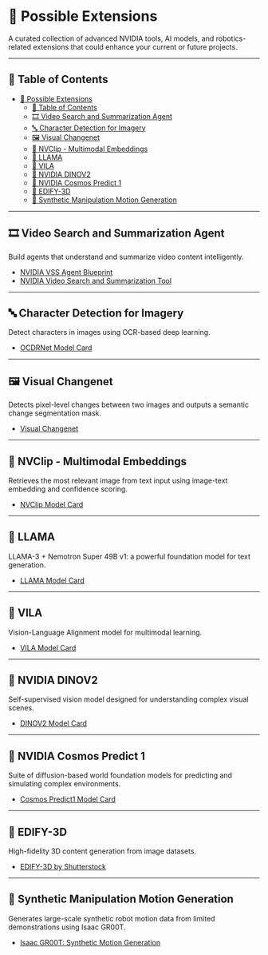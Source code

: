 # 🚀 Possible Extensions

A curated collection of advanced NVIDIA tools, AI models, and robotics-related extensions that could enhance your current or future projects.

---

## 📑 Table of Contents

- [🚀 Possible Extensions](#-possible-extensions)
  - [📑 Table of Contents](#-table-of-contents)
  - [🎞️ Video Search and Summarization Agent](#️-video-search-and-summarization-agent)
  - [🔤 Character Detection for Imagery](#-character-detection-for-imagery)
  - [🖼️ Visual Changenet](#️-visual-changenet)
  - [🧠 NVClip - Multimodal Embeddings](#-nvclip---multimodal-embeddings)
  - [🦙 LLAMA](#-llama)
  - [🧾 VILA](#-vila)
  - [🧬 NVIDIA DINOV2](#-nvidia-dinov2)
  - [🌌 NVIDIA Cosmos Predict 1](#-nvidia-cosmos-predict-1)
  - [🧱 EDIFY-3D](#-edify-3d)
  - [🦾 Synthetic Manipulation Motion Generation](#-synthetic-manipulation-motion-generation)

---

## 🎞️ Video Search and Summarization Agent

Build agents that understand and summarize video content intelligently.

- [NVIDIA VSS Agent Blueprint](https://build.nvidia.com/nvidia/video-search-and-summarization/blueprintcard)
- [NVIDIA Video Search and Summarization Tool](https://build.nvidia.com/nvidia/video-search-and-summarization)

---

## 🔤 Character Detection for Imagery

Detect characters in images using OCR-based deep learning.

- [OCDRNet Model Card](https://build.nvidia.com/nvidia/ocdrnet/modelcard)

---

## 🖼️ Visual Changenet

Detects pixel-level changes between two images and outputs a semantic change segmentation mask.

- [Visual Changenet](https://build.nvidia.com/nvidia/visual-changenet/modelcard)

---

## 🧠 NVClip - Multimodal Embeddings

Retrieves the most relevant image from text input using image-text embedding and confidence scoring.

- [NVClip Model Card](https://build.nvidia.com/nvidia/nvclip/modelcard)

---

## 🦙 LLAMA

LLAMA-3 + Nemotron Super 49B v1: a powerful foundation model for text generation.

- [LLAMA Model Card](https://build.nvidia.com/nvidia/llama-3_3-nemotron-super-49b-v1/modelcard)

---

## 🧾 VILA

Vision-Language Alignment model for multimodal learning.

- [VILA Model Card](https://build.nvidia.com/nvidia/vila/modelcard)

---

## 🧬 NVIDIA DINOV2

Self-supervised vision model designed for understanding complex visual scenes.

- [DINOV2 Model Card](https://build.nvidia.com/nvidia/nv-dinov2/modelcard)

---

## 🌌 NVIDIA Cosmos Predict 1

Suite of diffusion-based world foundation models for predicting and simulating complex environments.

- [Cosmos Predict1 Model Card](https://build.nvidia.com/nvidia/cosmos-predict1-7b/modelcard)

---

## 🧱 EDIFY-3D

High-fidelity 3D content generation from image datasets.

- [EDIFY-3D by Shutterstock](https://build.nvidia.com/shutterstock/edify-3d)

---

## 🦾 Synthetic Manipulation Motion Generation

Generates large-scale synthetic robot motion data from limited demonstrations using Isaac GR00T.

- [Isaac GR00T: Synthetic Motion Generation](https://build.nvidia.com/nvidia/isaac-gr00t-synthetic-manipulation)
